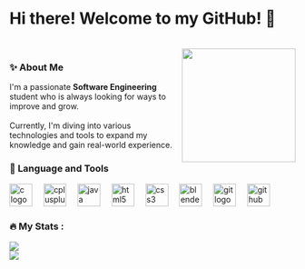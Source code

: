 <h1 align="left">Hi there! Welcome to my GitHub! 🩷 </h1>

<br clear="both">

<img align="right" height="200" src="https://media3.giphy.com/media/v1.Y2lkPTc5MGI3NjExaWhwMmp3dnBrNWdhOTN0NWh4MmJxZHlpMGtjeGVqZXZ1dmxpcmdzYiZlcD12MV9pbnRlcm5hbF9naWZfYnlfaWQmY3Q9Zw/IcJ6n6VJNjRNS/giphy.gif" />



<h3 align="left">✨ About Me</h3>

<p align="left">I'm a passionate <strong>Software Engineering</strong> student who is always looking for ways to improve and grow. <br><br>Currently, I'm diving into various technologies and tools to expand my knowledge and gain real-world experience.</p>

<h3 align="left">📌 Language and Tools</h3>

<div align="left">
  <img src="https://cdn.jsdelivr.net/gh/devicons/devicon/icons/c/c-original.svg" height="40" alt="c logo" />
  <img width="12" />
  <img src="https://cdn.jsdelivr.net/gh/devicons/devicon/icons/cplusplus/cplusplus-original.svg" height="40" alt="cplusplus logo" />
  <img width="12" />
  <img src="https://cdn.jsdelivr.net/gh/devicons/devicon/icons/java/java-original.svg" height="40" alt="java logo" />
  <img width="12" />
  <img src="https://cdn.jsdelivr.net/gh/devicons/devicon/icons/html5/html5-original.svg" height="40" alt="html5 logo" />
  <img width="12" />
  <img src="https://cdn.jsdelivr.net/gh/devicons/devicon/icons/css3/css3-original.svg" height="40" alt="css3 logo" />
  <img width="12" />
  <img src="https://cdn.jsdelivr.net/gh/devicons/devicon/icons/blender/blender-original.svg" height="40" alt="blender logo" />
  <img width="12" />
  <img src="https://cdn.jsdelivr.net/gh/devicons/devicon/icons/git/git-original.svg" height="40" alt="git logo" />
  <img width="12" />
  <img src="https://cdn.jsdelivr.net/gh/devicons/devicon/icons/github/github-original.svg" height="40" alt="github logo" />
</div>

<h3 align="left">🔥 My Stats :</h3>

![](https://nirzak-streak-stats.vercel.app/?user=selinsmry&theme=dracula&hide_border=true)<br/>
![](https://github-readme-stats.vercel.app/api/top-langs/?username=selinsmry&theme=dracula&hide_border=true&include_all_commits=true&count_private=true&layout=compact)
